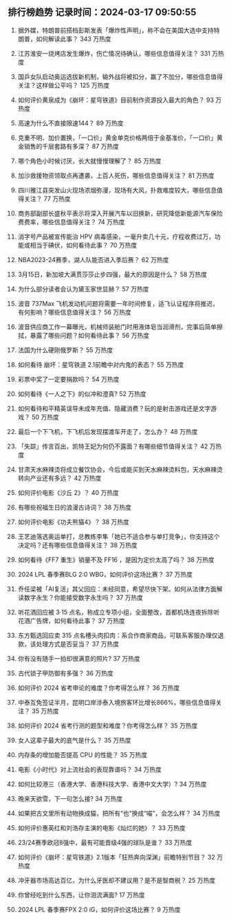 
## 排行榜趋势 记录时间：2024-03-17 09:50:55
  
  1. 据外媒，特朗普前搭档彭斯发表「爆炸性声明」，称不会在美国大选中支持特朗普，如何解读此事？ 343 万热度
    
  2. 江苏淮安一烧烤店发生爆炸，伤亡情况待确认，哪些信息值得关注？ 331 万热度
    
  3. 国乒女队启动奥运选拔新机制，输外战将被扣分，赢了不加分，哪些信息值得关注？这样做公平吗？ 125 万热度
    
  4. 如何评价黄泉成为《崩坏：星穹铁道》目前制作资源投入最大的角色？ 93 万热度
    
  5. 高速为什么不直接限速144？ 89 万热度
    
  6. 克重不明、加价置换，「一口价」黄金单克价格两倍于金基准价，「一口价」黄金销售的千层套路有多深？ 87 万热度
    
  7. 哪个角色小时候讨厌，长大就慢慢理解了？ 85 万热度
    
  8. 加沙救援物资领取点再遭袭，上百人死伤，哪些信息值得关注？ 81 万热度
    
  9. 四川雅江县突发山火现场浓烟弥漫，现场有大风，扑救难度较大，哪些信息值得关注？ 77 万热度
    
  10. 商务部副部长盛秋平表示将深入开展汽车以旧换新，研究降低新能源汽车保险费费率，哪些信息值得关注？ 74 万热度
    
  11. 消字号产品被宣传能治 HPV 病毒感染，一毫升卖几十元，疗程收费过万，功能或相当于碘伏，如何看待此事？ 70 万热度
    
  12. NBA2023-24赛季，湖人队能否进入季后赛？ 62 万热度
    
  13. 3月15日，新加坡大满贯莎莎止步四强，最大的原因是什么？ 58 万热度
    
  14. 为什么部分读者会认为黛玉家世显赫？ 57 万热度
    
  15. 波音 737Max 飞机发动机问题将需要一年时间修复，适飞认证程序将推迟，有何影响？哪些信息值得关注？ 56 万热度
    
  16. 波音供应商工作一幕曝光，机械师装舱门时用液体皂当润滑剂，完事后简单擦拭，暴露了哪些问题？如何看待此事？ 56 万热度
    
  17. 法国为什么硬刚俄罗斯？ 55 万热度
    
  18. 如何看待 崩坏：星穹铁道 2.1前瞻中对内鬼的表态？ 55 万热度
    
  19. 彩票中奖了一定要捐款吗？ 54 万热度
    
  20. 如何看待《一人之下》的似冲和澄真? 52 万热度
    
  21. 如何看待和平精英误导未成年充值、隐藏消费？玩的是射击游戏还是文字游戏？ 50 万热度
    
  22. 最后一个下飞机，下飞机后发现摆渡车开走了，怎么办？ 48 万热度
    
  23. 「失踪」传言百出，凯特王妃为何仍不露面？有哪些细节值得关注？ 42 万热度
    
  24. 甘肃天水麻辣烫将成立餐饮协会，今后或能买到天水麻辣烫料包，天水麻辣烫转向产业还有多远？ 42 万热度
    
  25. 如何评价电影《沙丘 2》？ 40 万热度
    
  26. 有哪些祝福生日的浪漫古诗词？ 38 万热度
    
  27. 如何评价电影《功夫熊猫4》？ 38 万热度
    
  28. 王艺迪落选奥运单打，总教练李隼「她已不适合参与单打竞争」，你支持这个决定吗？还有哪些信息值得关注？ 38 万热度
    
  29. 如何看待《FF7 重生》销量不及 FF16 ，是因为定价太高了吗？ 38 万热度
    
  30. 2024 LPL 春季赛BLG 2:0 WBG，如何评价这场比赛？ 37 万热度
    
  31. 乔任梁被「AI复活」其父回应：未经同意，希望尽快下架。如何从法律方面解读数字永生？你能接受数字永生吗？ 37 万热度
    
  32. 听花酒回应被 3·15 点名，称成立专项小组，全面整改，首都机场连夜拆除听花酒广告牌，如何看待此事？ 37 万热度
    
  33. 东方甄选回应卖 315 点名槽头肉扣肉：系合作商家商品，可联系客服办理仅退款，该处理方式是否妥当？ 37 万热度
    
  34. 你有没有随手一拍却很满意的照片? 37 万热度
    
  35. 古代锁子甲防御有多强？ 36 万热度
    
  36. 如何评价 2024 省考申论的难度？你考得怎么样？ 36 万热度
    
  37. 中泰互免签证半月，昆明口岸涉泰入境旅客环比增长866%，哪些信息值得关注？ 35 万热度
    
  38. 如何评价 2024 省考行测的题型和难度？你考得怎么样？ 35 万热度
    
  39. 女人这辈子最大的底气是什么？ 35 万热度
    
  40. 内存条的增加能否提高 CPU 的性能？ 35 万热度
    
  41. 电影《小时代》对上流社会的表现靠谱吗？ 34 万热度
    
  42. 如何比较港三（香港大学、香港科技大学、香港中文大学）? 34 万热度
    
  43. 晚来天欲雪，下一句怎么接? 34 万热度
    
  44. 如果把古文里所有动物换成猫，把所有“也”换成“喵”，会怎么样？ 34 万热度
    
  45. 如何评价惠英红和刘浩存主演的电影《灿烂的她》？ 33 万热度
    
  46. 23/24赛季欧冠8强中，最有可能晋级4强的球队是谁？ 33 万热度
    
  47. 如何评价《崩坏：星穹铁道》2.1版本「狂热奔向深渊」前瞻特别节目？ 32 万热度
    
  48. 冲牙器市场高达百亿，为什么牙医却不建议用？是不是智商税？ 25 万热度
    
  49. 你曾经吃到什么东西，让你泪流满面? 17 万热度
    
  50. 2024 LPL 春季赛FPX 2:0 iG，如何评价这场比赛？ 9 万热度
    